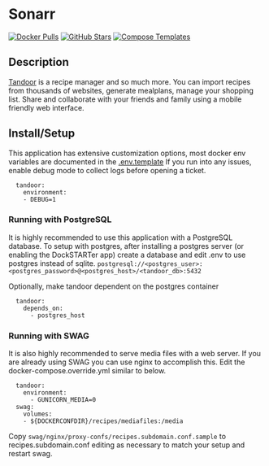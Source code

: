 # Sonarr

[![Docker Pulls](https://img.shields.io/docker/pulls/vabene1111/recipes?style=flat-square&color=607D8B&label=docker%20pulls&logo=docker)](https://hub.docker.com/r/vabene1111/recipes)
[![GitHub Stars](https://img.shields.io/github/stars/vabene1111/recipes?style=flat-square&color=607D8B&label=github%20stars&logo=github)](https://github.com//vabene1111/recipes)
[![Compose Templates](https://img.shields.io/static/v1?style=flat-square&color=607D8B&label=compose&message=templates)](https://github.com/GhostWriters/DockSTARTer/tree/master/compose/.apps/tandoor)

## Description

[Tandoor](https://docs.tandoor.dev/) is a recipe manager and so much more.
You can import recipes from thousands of websites, generate mealplans, manage your shopping list.
Share and collaborate with your friends and family using a mobile friendly web interface.

## Install/Setup

This application has extensive customization options, most docker env variables are documented in the [.env.template](https://raw.githubusercontent.com/vabene1111/recipes/master/.env.template)
If you run into any issues, enable debug mode to collect logs before opening a ticket.
```
  tandoor:
    environment:
    - DEBUG=1
```

### Running with PostgreSQL
It is highly recommended to use this application with a PostgreSQL database.
To setup with postgres, after installing a postgres server (or enabling the DockSTARTer app) create a database and edit .env to use postgres instead of sqlite.
```postgresql://<postgres_user>:<postgres_password>@<postgres_host>/<tandoor_db>:5432```

Optionally, make tandoor dependent on the postgres container
```
  tandoor:
    depends_on:
      - postgres_host
```

### Running with SWAG
It is also highly recommended to serve media files with a web server.  If you are already using SWAG you can use nginx to accomplish this.
Edit the docker-compose.override.yml similar to below.

```
  tandoor:
    environment:
      - GUNICORN_MEDIA=0
  swag:
    volumes:
    - ${DOCKERCONFDIR}/recipes/mediafiles:/media
```

Copy `swag/nginx/proxy-confs/recipes.subdomain.conf.sample` to recipes.subdomain.conf editing as necessary to match your setup and restart swag.
